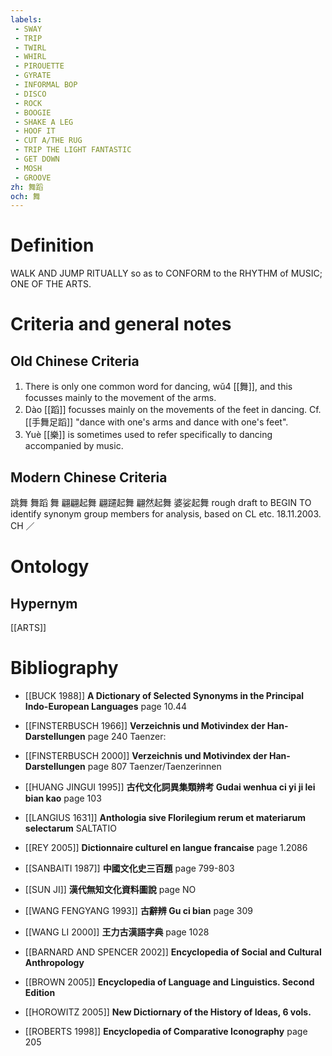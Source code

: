 ```yaml
---
labels: 
 - SWAY
 - TRIP
 - TWIRL
 - WHIRL
 - PIROUETTE
 - GYRATE
 - INFORMAL BOP
 - DISCO
 - ROCK
 - BOOGIE
 - SHAKE A LEG
 - HOOF IT
 - CUT A/THE RUG
 - TRIP THE LIGHT FANTASTIC
 - GET DOWN
 - MOSH
 - GROOVE
zh: 舞蹈
och: 舞
---
```


# Definition
WALK AND JUMP RITUALLY so as to CONFORM to the RHYTHM of MUSIC; ONE OF THE ARTS.
# Criteria and general notes
## Old Chinese Criteria
1. There is only one common word for dancing, wǔ4 [[舞]], and this focusses mainly to the movement of the arms.
2. Dào [[蹈]] focusses mainly on the movements of the feet in dancing. Cf. [[手舞足蹈]] "dance with one's arms and dance with one's feet".
3. Yuè [[樂]] is sometimes used to refer specifically to dancing accompanied by music.
## Modern Chinese Criteria
跳舞
舞蹈
舞
翩翩起舞
翩躚起舞
翩然起舞
婆娑起舞
rough draft to BEGIN TO identify synonym group members for analysis, based on CL etc. 18.11.2003. CH ／
# Ontology

## Hypernym
[[ARTS]]
# Bibliography
- [[BUCK 1988]]
**A Dictionary of Selected Synonyms in the Principal Indo-European Languages** page 10.44

- [[FINSTERBUSCH 1966]]
**Verzeichnis und Motivindex der Han-Darstellungen** page 240
Taenzer:
- [[FINSTERBUSCH 2000]]
**Verzeichnis und Motivindex der Han-Darstellungen** page 807
Taenzer/Taenzerinnen
- [[HUANG JINGUI 1995]]
**古代文化詞異集類辨考 Gudai wenhua ci yi ji lei bian kao** page 103

- [[LANGIUS 1631]]
**Anthologia sive Florilegium rerum et materiarum selectarum** 
SALTATIO
- [[REY 2005]]
**Dictionnaire culturel en langue francaise** page 1.2086

- [[SANBAITI 1987]]
**中國文化史三百題** page 799-803

- [[SUN JI]]
**漢代無知文化資料圖說** page NO

- [[WANG FENGYANG 1993]]
**古辭辨 Gu ci bian** page 309

- [[WANG LI 2000]]
**王力古漢語字典** page 1028

- [[BARNARD AND SPENCER 2002]]
**Encyclopedia of Social and Cultural Anthropology** 

- [[BROWN 2005]]
**Encyclopedia of Language and Linguistics. Second Edition** 

- [[HOROWITZ 2005]]
**New Dictiornary of the History of Ideas, 6 vols.** 

- [[ROBERTS 1998]]
**Encyclopedia of Comparative Iconography** page 205
